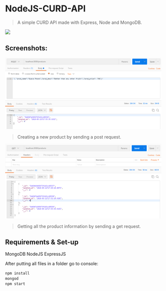 # NodeJS-CURD-API

> A simple CURD API made with Express, Node and MongoDB.

![](https://img.shields.io/node/v/passport.svg)

## Screenshots:

![](POST_Postman.png)
> Creating a new product by sending a post request.


![](GET_Postman.png)
> Getting all the product information by sending a get request.

## Requirements & Set-up

MongoDB
NodeJS
ExpressJS

After putting all files in a folder go to console:
```sh
npm install
mongod
npm start
```
